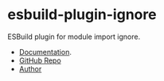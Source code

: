 # esbuild-plugin-ignore

ESBuild plugin for module import ignore.

- [Documentation](https://nx-plugins.netlify.app/derived/esbuild.html#ignore).
- [GitHub Repo](https://github.com/LinbuduLab/nx-plugins)
- [Author](https://github.com/linbudu599)
